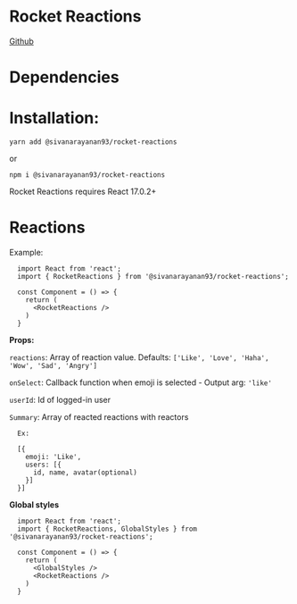 # Rocket Reactions 

[Github](https://github.com/sivanarayanan93/rocket-reactions-component)

# Dependencies

# Installation:
```
yarn add @sivanarayanan93/rocket-reactions

```
 or 
```
npm i @sivanarayanan93/rocket-reactions

```

Rocket Reactions requires React 17.0.2+

# Reactions

Example:

```
  import React from 'react';
  import { RocketReactions } from '@sivanarayanan93/rocket-reactions';

  const Component = () => {
    return (
      <RocketReactions />
    )
  }

```

**Props:**

`reactions`: Array of reaction value. Defaults: `['Like', 'Love', 'Haha', 'Wow', 'Sad', 'Angry']`

`onSelect`: Callback function when emoji is selected - Output arg: `'like'`

`userId`: Id of logged-in user

`Summary`: Array of reacted reactions with reactors

  ```
    Ex:

    [{
      emoji: 'Like',
      users: [{
        id, name, avatar(optional)
      }]
    }]
  ```

**Global styles**

```
  import React from 'react';
  import { RocketReactions, GlobalStyles } from '@sivanarayanan93/rocket-reactions';

  const Component = () => {
    return (
      <GlobalStyles />
      <RocketReactions />
    )
  }
```